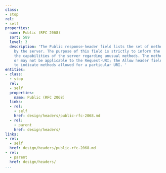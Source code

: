 ```yaml
---
class:
- stop
rel:
- self
properties:
  name: Public (RFC 2068)
  sort: 589
  level: 3
  description: 'The Public response-header field lists the set of methods supported
    by the server. The purpose of this field is strictly to inform the recipient of
    the capabilities of the server regarding unusual methods. The methods listed may
    or may not be applicable to the Request-URI; the Allow header field MAY be used
    to indicate methods allowed for a particular URI. '
entities:
- class:
  - stop
  rel:
  - self
  properties:
    name: Public (RFC 2068)
  links:
  - rel:
    - self
    href: design/headers/public-rfc-2068.md
  - rel:
    - parent
    href: design/headers/
links:
- rel:
  - self
  href: design/headers/public-rfc-2068.md
- rel:
  - parent
  href: design/headers/
...
```

